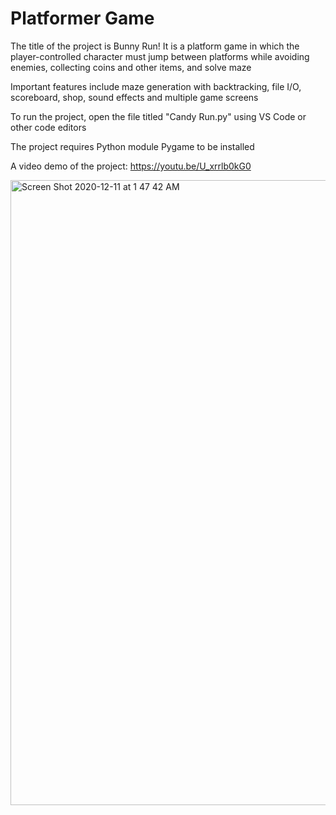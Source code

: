 # Platformer Game

The title of the project is Bunny Run! It is a platform game in which the player-controlled character must jump between platforms while avoiding enemies, collecting coins and other items, and solve maze

Important features include maze generation with backtracking, file I/O, scoreboard, shop, sound effects and multiple game screens

To run the project, open the file titled "Candy Run.py" using VS Code or other code editors

The project requires Python module Pygame to be installed

A video demo of the project: https://youtu.be/U_xrrlb0kG0

<img width="1000" alt="Screen Shot 2020-12-11 at 1 47 42 AM" src="https://user-images.githubusercontent.com/63748439/101872509-5dfb3280-3b53-11eb-844a-6a451df583a2.png">



